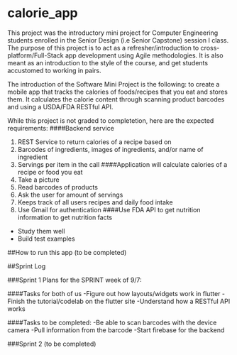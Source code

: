 # calorie_app

This project was the introductory mini project for Computer Engineering students enrolled in the Senior Design (i.e Senior Capstone) session I class.
The purpose of this project is to act as a refresher/introduction to cross-platform/Full-Stack app development using Agile methodologies. 
It is also meant as an introduction to the style of the course, and get students accustomed to working in pairs.

The introduction of the Software Mini Project is the following: to create a mobile app that tracks the calories of foods/recipes that you eat and stores them. 
It calculates the calorie content through scanning product barcodes and using a USDA/FDA RESTful API.
 
While this project is not graded to completetion, here are the expected requirements:
####Backend service
1. REST Service to return calories of a recipe based on
2. Barcodes of ingredients, images of ingredients, and/or name of ingredient
3. Servings per item in the call
####Application will calculate calories of a recipe or food you eat
4. Take a picture
5. Read barcodes of products
6. Ask the user for amount of servings
7. Keeps track of all users recipes and daily food intake
8. Use Gmail for authentication
####Use FDA API to get nutrition information to get nutrition facts
* Study them well
* Build test examples

##How to run this app 
(to be completed)

##Sprint Log

###Sprint 1
Plans for the SPRINT week of 9/7:

####Tasks for both of us
-Figure out how layouts/widgets work in flutter
-Finish the tutorial/codelab on the flutter site
-Understand how a RESTful API works

####Tasks to be completed:
-Be able to scan barcodes with the device camera
-Pull information from the barcode
-Start firebase for the backend

###Sprint 2
(to be completed)

